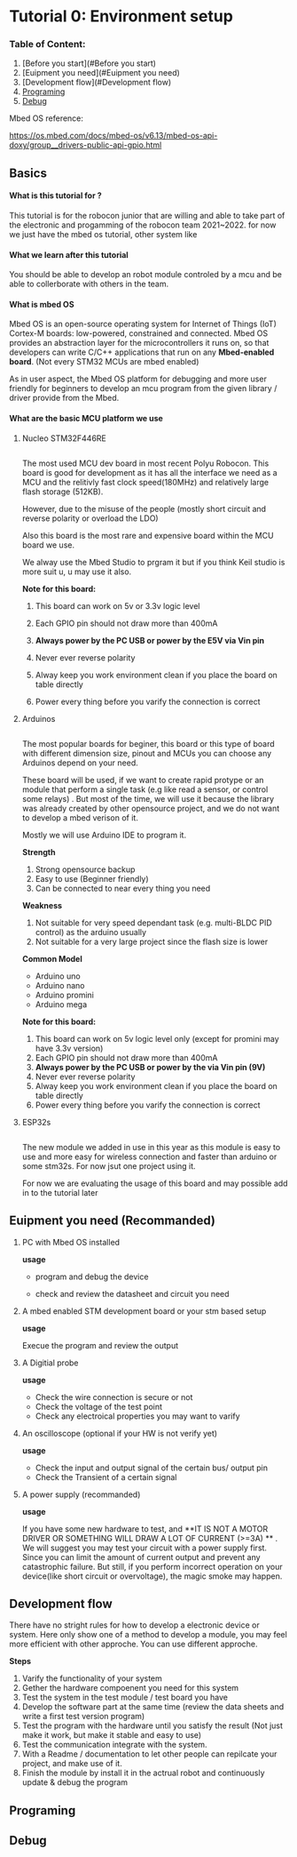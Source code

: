 # Tutorial 0: Environment setup 

### Table of Content:

1. [Before you start](#Before you start)
2. [Euipment you need](#Euipment you need)
3. [Development flow](#Development flow)
4. [Programing ](#Programing)
5. [Debug](#Debug)

Mbed OS reference:

https://os.mbed.com/docs/mbed-os/v6.13/mbed-os-api-doxy/group__drivers-public-api-gpio.html

## Basics

#### What is this tutorial for ?

This tutorial is for the robocon junior that are willing and able to take part of  the electronic and progamming of the robocon team 2021~2022. for now we just have the mbed os tutorial, other system like 

#### What we learn after this tutorial

You should be able to develop an robot module controled by a mcu and be able to collerborate with others in the team.

#### What is mbed OS

Mbed OS is an open-source operating system for Internet of Things (IoT) Cortex-M boards: low-powered, constrained and connected. Mbed OS provides an abstraction layer for the microcontrollers it runs on, so that developers can write C/C++ applications that run on any **Mbed-enabled board**. (Not every STM32 MCUs are mbed enabled)

As in user aspect, the Mbed OS platform for debugging and more user friendly for beginners to develop an mcu program from the given library / driver provide from the Mbed. 

#### What are the basic MCU platform we use 

1. Nucleo STM32F446RE

   ![]()

   The most used MCU dev board in most recent Polyu Robocon. This board is good for development as it has all the interface we need as a MCU and the relitivly fast clock speed(180MHz) and relatively large flash storage (512KB).

   However, due to the misuse of the people (mostly short circuit and reverse polarity or overload the LDO) 

   Also this board is the most rare and expensive board within the MCU board we use. 

   We alway use the Mbed Studio to prgram it but if you think Keil studio is more suit u, u may use it also. 

   **Note for this board:**

   1. This board can work on 5v or 3.3v logic level

   2. Each GPIO pin should not draw more than 400mA

   3. **Always power by the PC USB or power by the E5V via Vin pin**

   4. Never ever reverse polarity

   5. Alway keep you work environment clean if you place the board on table directly 

   6. Power every thing before you varify the connection is correct

      

2. Arduinos

   ![]()

   The most popular boards for beginer, this board or this type of board with different dimension size, pinout and MCUs you can choose any Arduinos depend on your need.

   These board will be used, if we want to create rapid protype or an module that perform a single task (e.g like read a sensor, or control some relays) . But most of the time,  we will use it because the library was already created by other opensource project, and we do not want to develop a mbed verison of it. 

   Mostly we will use Arduino IDE to program it.  

   **Strength**

   1. Strong opensource backup
   2. Easy to use (Beginner friendly)
   3. Can be connected to near every thing you need

   **Weakness**

   1. Not suitable for very speed dependant task (e.g. multi-BLDC PID control) as the arduino usually 
   2. Not suitable for a very large project since the flash size is lower

   **Common Model**

   * Arduino uno
   * Arduino nano
   * Arduino promini
   * Arduino mega

   **Note for this board:**

   1. This board can work on 5v  logic level only (except for promini may have 3.3v version)
   2. Each GPIO pin should not draw more than 400mA
   3. **Always power by the PC USB or power by the via Vin pin (9V)**
   4. Never ever reverse polarity
   5. Alway keep you work environment clean if you place the board on table directly 
   6. Power every thing before you varify the connection is correct

3. ESP32s

   ![]()

   The new module we added in use in this year as this module is easy to use and more easy for wireless connection and faster than arduino or some stm32s. For now jsut one project using it. 

   For now we are evaluating the usage of this board and may possible add in to the tutorial later

##  Euipment you need (Recommanded)

1. PC with Mbed OS installed

   **usage**

   * program and debug the device

   * check and review the datasheet and circuit you need

2. A mbed enabled STM development board or your stm based setup

   **usage**

   Execue the program and review the output 

3. A Digitial probe 

   **usage**

   * Check the wire connection is secure or not
   * Check the voltage of the test point
   * Check any electroical properties you may want to varify 

4. An oscilloscope (optional if your HW is not verify yet)

   **usage**

   * Check the input and output signal of the certain bus/ output pin
   * Check the Transient of a certain signal

5. A power supply (recommanded)

   **usage**

   If you have some new hardware to test, and **IT IS NOT A MOTOR DRIVER OR SOMETHING WILL DRAW A LOT OF CURRENT (>=3A) ** . We will suggest you may test your circuit with a power supply first. Since you can limit  the amount of current output and prevent any catastrophic failure. But still, if you perform incorrect operation on your device(like short circuit or overvoltage), the magic smoke may happen. 

## Development flow

There have no stright rules for how to develop a electronic device or system. Here only show one of a method to develop a module, you may feel more efficient with other approche. You can use different approche. 

**Steps**

1. Varify the functionality of your system
2. Gether the hardware compoenent you need for this system  
3. Test the system in the test module / test board you have
4. Develop the software part at the same time (review the data sheets and write a first test version program)
5. Test the program with the hardware until you satisfy the result (Not just make it work, but make it stable and easy to use)
6. Test the communication integrate with the system.
7. With a Readme / documentation to let other people can repilcate your project, and make use of it. 
8. Finish the module by install it in the actrual robot and continuously  update & debug the program

## Programing



## Debug

